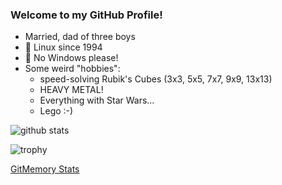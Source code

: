 ### Welcome to my GitHub Profile!

- Married, dad of three boys
- 🐧 Linux since 1994
- 🚫 No Windows please!
- Some weird "hobbies":
  - speed-solving Rubik's Cubes (3x3, 5x5, 7x7, 9x9, 13x13)
  - HEAVY METAL!
  - Everything with Star Wars…
  - Lego :-)

![github stats](https://github-readme-stats.vercel.app/api?username=thomasmerz&show_icons=true)  
  
![trophy](https://github-profile-trophy.vercel.app/?username=thomasmerz&column=3&margin-w=10&margin-h=10)  
  
[GitMemory Stats](https://www.gitmemory.com/thomasmerz)
